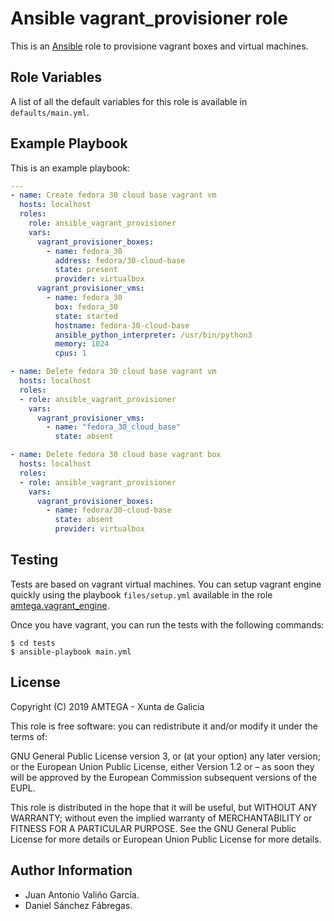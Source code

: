 # Ansible vagrant_provisioner role

This is an [Ansible](http://www.ansible.com) role to provisione vagrant boxes and virtual machines.

## Role Variables

A list of all the default variables for this role is available in `defaults/main.yml`.

## Example Playbook

This is an example playbook:

```yaml
---
- name: Create fedora 30 cloud base vagrant vm
  hosts: localhost
  roles:
    role: ansible_vagrant_provisioner    
    vars:
      vagrant_provisioner_boxes:
        - name: fedora_30
          address: fedora/30-cloud-base
          state: present        
          provider: virtualbox
      vagrant_provisioner_vms:
        - name: fedora_30
          box: fedora_30
          state: started        
          hostname: fedora-30-cloud-base
          ansible_python_interpreter: /usr/bin/python3        
          memory: 1024
          cpus: 1

- name: Delete fedora 30 cloud base vagrant vm
  hosts: localhost
  roles:
  - role: ansible_vagrant_provisioner
    vars:
      vagrant_provisioner_vms:
        - name: "fedora_30_cloud_base"
          state: absent       

- name: Delete fedora 30 cloud base vagrant box
  hosts: localhost
  roles:
  - role: ansible_vagrant_provisioner    
    vars:
      vagrant_provisioner_boxes:
        - name: fedora/30-cloud-base
          state: absent
          provider: virtualbox
```

## Testing

Tests are based on vagrant virtual machines. You can setup vagrant engine quickly using the playbook `files/setup.yml` available in the role [amtega.vagrant_engine](https://galaxy.ansible.com/amtega/vagrant_engine).

Once you have vagrant, you can run the tests with the following commands:

```shell
$ cd tests
$ ansible-playbook main.yml
```

## License

Copyright (C) 2019 AMTEGA - Xunta de Galicia

This role is free software: you can redistribute it and/or modify it under the terms of:

GNU General Public License version 3, or (at your option) any later version; or the European Union Public License, either Version 1.2 or – as soon they will be approved by the European Commission ­subsequent versions of the EUPL.

This role is distributed in the hope that it will be useful, but WITHOUT ANY WARRANTY; without even the implied warranty of MERCHANTABILITY or FITNESS FOR A PARTICULAR PURPOSE.  See the GNU General Public License for more details or European Union Public License for more details.

## Author Information

- Juan Antonio Valiño García.
- Daniel Sánchez Fábregas.
